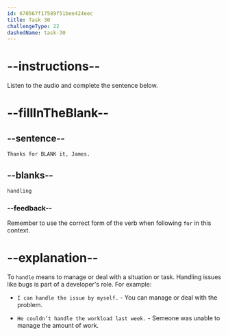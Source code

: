 ```yaml
---
id: 670567f17589f51bee424eec
title: Task 30
challengeType: 22
dashedName: task-30
---
```


<!--
AUDIO REFERENCE:
Lisa: Thanks for handling it, James.
-->

# --instructions--

Listen to the audio and complete the sentence below.

# --fillInTheBlank--

## --sentence--

`Thanks for BLANK it, James.`

## --blanks--

`handling`

### --feedback--

Remember to use the correct form of the verb when following `for` in this context.

# --explanation--

To `handle` means to manage or deal with a situation or task. Handling issues like bugs is part of a developer's role. For example:

- `I can handle the issue by myself.` - You can manage or deal with the problem.

- `He couldn’t handle the workload last week.` - Semeone was unable to manage the amount of work.
